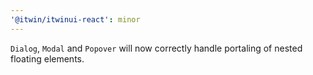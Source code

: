 ```yaml
---
'@itwin/itwinui-react': minor
---
```


`Dialog`, `Modal` and `Popover` will now correctly handle portaling of nested floating elements.
